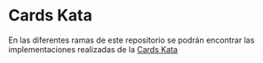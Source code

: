# Cards Kata

En las diferentes ramas de este repositorio se podrán encontrar las implementaciones realizadas de la [Cards Kata](https://www.codewars.com/kata/5a3141fe55519e04d90009d8)
